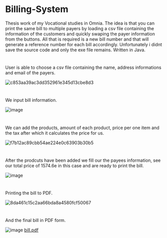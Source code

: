 # Billing-System
Thesis work of my Vocational studies in Omnia. 
The idea is that you can print the same bill to multiple payers by loading a csv file containing the information of the customers and quickly swaping the payer information from the buttons. All that is required is a new bill number and that will generate a reference number for each bill accordingly.
Unfortunately i didnt save the source code and only the exe file remains. 
Written in Java.
# 
User is able to choose a csv file containing the name, address informations and email of the payers.

![c853aa39ac3dd352961e345d13cbe8d3](https://user-images.githubusercontent.com/47556122/213909775-3e47b9e3-4326-43d9-bac5-d9b1ac664348.gif)
#
We input bill information.

![image](https://user-images.githubusercontent.com/47556122/213910983-91d14599-5f1a-4ffd-8078-33df62ce001a.png)
#
We can add the products, amount of each product, price per one item and the tax after which it calculates the price for us.

![f7b12ac89cbb54ae224e0c63903b30b5](https://user-images.githubusercontent.com/47556122/213910228-9b08ee94-6190-4ea5-825e-5774434f6041.gif)
#
After the prodcuts have been added we fill our the payees information, see our total price of 1574.6e in this case and are ready to print the bill.

![image](https://user-images.githubusercontent.com/47556122/213910721-8f6fb176-8b39-4ba6-b96e-6d50c65536ac.png)
#
Printing the bill to PDF.

![8da461c15c2aa66bda8a4580fcf50067](https://user-images.githubusercontent.com/47556122/213911219-7dabb666-fa97-41c0-8f02-869a37699b78.gif)
#
And the final bill in PDF form.

![image](https://user-images.githubusercontent.com/47556122/213911282-8e2b49f8-b523-48d1-a624-c435ec068480.png)
[bill.pdf](https://github.com/JarvensivuS/Billing-System/files/10474167/bill.pdf)
